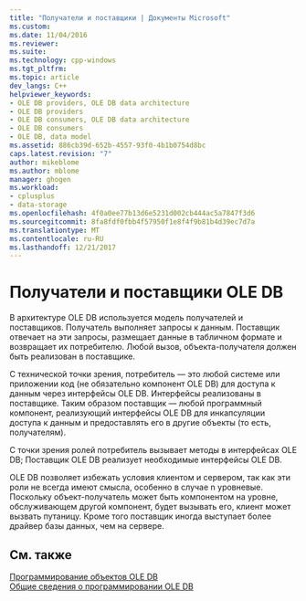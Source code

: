 ```yaml
---
title: "Получатели и поставщики | Документы Microsoft"
ms.custom: 
ms.date: 11/04/2016
ms.reviewer: 
ms.suite: 
ms.technology: cpp-windows
ms.tgt_pltfrm: 
ms.topic: article
dev_langs: C++
helpviewer_keywords:
- OLE DB providers, OLE DB data architecture
- OLE DB providers
- OLE DB consumers, OLE DB data architecture
- OLE DB consumers
- OLE DB, data model
ms.assetid: 886cb39d-652b-4557-93f0-4b1b0754d8bc
caps.latest.revision: "7"
author: mikeblome
ms.author: mblome
manager: ghogen
ms.workload:
- cplusplus
- data-storage
ms.openlocfilehash: 4f0a0ee77b13d6e5231d002cb444ac5a7847f3d6
ms.sourcegitcommit: 8fa8fdf0fbb4f57950f1e8f4f9b81b4d39ec7d7a
ms.translationtype: MT
ms.contentlocale: ru-RU
ms.lasthandoff: 12/21/2017
---
```

# <a name="ole-db-consumers-and-providers"></a>Получатели и поставщики OLE DB
В архитектуре OLE DB используется модель получателей и поставщиков. Получатель выполняет запросы к данным. Поставщик отвечает на эти запросы, размещает данные в табличном формате и возвращает их потребителю. Любой вызов, объекта-получателя должен быть реализован в поставщике.  
  
 С технической точки зрения, потребитель — это любой системе или приложении код (не обязательно компонент OLE DB) для доступа к данным через интерфейсы OLE DB. Интерфейсы реализованы в поставщике. Таким образом поставщик — любой программный компонент, реализующий интерфейсы OLE DB для инкапсуляции доступа к данным и предоставлять его в другие объекты (то есть, получателям).  
  
 С точки зрения ролей потребитель вызывает методы в интерфейсах OLE DB; Поставщик OLE DB реализует необходимые интерфейсы OLE DB.  
  
 OLE DB позволяет избежать условия клиентом и сервером, так как эти роли не всегда имеют смысла, особенно в случае n уровневые. Поскольку объект-получатель может быть компонентом на уровне, обслуживающем другой компонент, будет вызывать его, клиент может вызвать путаницу. Кроме того поставщик иногда выступает более драйвер базы данных, чем на сервере.  
  
## <a name="see-also"></a>См. также  
 [Программирование объектов OLE DB](../../data/oledb/ole-db-programming.md)   
 [Общие сведения о программировании OLE DB](../../data/oledb/ole-db-programming-overview.md)